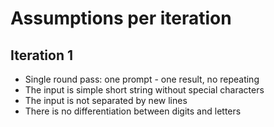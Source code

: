 # Assumptions per iteration

## Iteration 1

 - Single round pass: one prompt - one result, no repeating
 - The input is simple short string without special characters
 - The input is not separated by new lines
 - There is no differentiation between digits and letters
